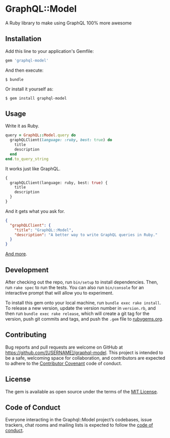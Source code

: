 # GraphQL::Model

A Ruby library to make using GraphQL 100% more awesome

## Installation

Add this line to your application's Gemfile:

```ruby
gem 'graphql-model'
```

And then execute:

    $ bundle

Or install it yourself as:

    $ gem install graphql-model

## Usage

Write it as Ruby.

```ruby
query = GraphQL::Model.query do
  graphQLClient(language: :ruby, best: true) do
    title
    description
  end
end.to_query_string
```

It works just like GraphQL.

```graphql
{
  graphQLClient(language: ruby, best: true) {
    title
    description
  }
}
```

And it gets what you ask for. 

```json
{
  "graphQLClient": {
    "title": "GraphQL::Model",
    "description": "A better way to write GraphQL queries in Ruby."
  }
}
```

[And more](https://github.com/benaubin/graphql-model/wiki/Fields).

## Development

After checking out the repo, run `bin/setup` to install dependencies. Then, run `rake spec` to run the tests. You can also run `bin/console` for an interactive prompt that will allow you to experiment.

To install this gem onto your local machine, run `bundle exec rake install`. To release a new version, update the version number in `version.rb`, and then run `bundle exec rake release`, which will create a git tag for the version, push git commits and tags, and push the `.gem` file to [rubygems.org](https://rubygems.org).

## Contributing

Bug reports and pull requests are welcome on GitHub at https://github.com/[USERNAME]/graphql-model. This project is intended to be a safe, welcoming space for collaboration, and contributors are expected to adhere to the [Contributor Covenant](http://contributor-covenant.org) code of conduct.

## License

The gem is available as open source under the terms of the [MIT License](http://opensource.org/licenses/MIT).

## Code of Conduct

Everyone interacting in the Graphql::Model project’s codebases, issue trackers, chat rooms and mailing lists is expected to follow the [code of conduct](https://github.com/[USERNAME]/graphql-model/blob/master/CODE_OF_CONDUCT.md).

